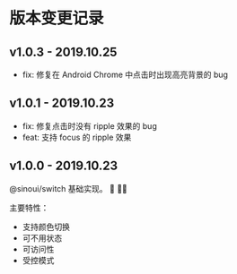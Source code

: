 # 版本变更记录

## v1.0.3 - 2019.10.25

- fix: 修复在 Android Chrome 中点击时出现高亮背景的 bug

## v1.0.1 - 2019.10.23

- fix: 修复点击时没有 ripple 效果的 bug
- feat: 支持 focus 的 ripple 效果

## v1.0.0 - 2019.10.23

@sinoui/switch 基础实现。 :tada: :tada::tada:

主要特性：

- 支持颜色切换
- 可不用状态
- 可访问性
- 受控模式
